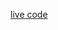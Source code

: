 [live code](https://prod.liveshare.vsengsaas.visualstudio.com/join?73F752E6FD2C5A2D2E39A08DD9D903E275FB)